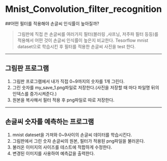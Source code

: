 # Mnist_Convolution_filter_recognition

##어떤 필터를 적용해야 손글씨 인식률이 높아질까?
> 그림판에 직접 쓴 손글씨를 여러가지 필터(블러링 ,샤프닝, 저주파 필터 등등)를 적용해서 어떤 것이 손글씨 인식률이 높은지 비교한다.
Tesorflow mnist dataset으로 학습시킨 후 필터를 적용한 손글씨 사진을 test 한다.
-------------

## 그림판 프로그램
1. 그림판 프로그램에서 내가 직접 0~9까지의 숫자를 1개 그린다.
2. 그린 숫자를 my_save_1.png파일로 저장한다.(사진을 저장할 때 마다 파일명 뒤의 인덱스를 증가시켜준다.)
3. 원본을 복사해서 필터 적용 후 png파일로  따로 저장한다.

----------
## 손글씨 숫자를 예측하는 프로그램
1. mnist dateset을 가져와 0~9사이의 손글씨 데이터를 학습시킨다.
2. 그림판에서 그린 숫자 손글씨의 원본, 필터가 적용된 png파일을 불러온다.
3. 불러온 이미지의 사이즈를 테스트에 적합하게 수정한다.
4. 변경된 이미지를 사용하여 예측값을 출력한다.
 

